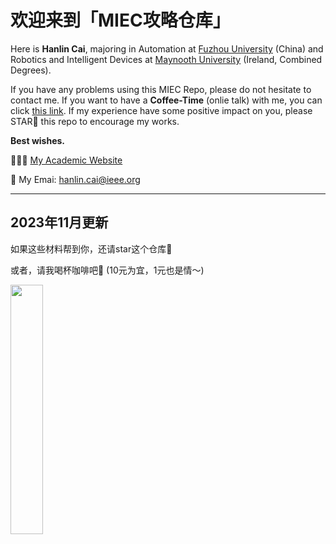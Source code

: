 # 欢迎来到「MIEC攻略仓库」

Here is **Hanlin Cai**, majoring in Automation at [Fuzhou University](https://www.fzu.edu.cn/) (China) and Robotics and Intelligent Devices at [Maynooth University](https://maynoothuniversity.ie/) (Ireland, Combined Degrees).

If you have any problems using this MIEC Repo, please do not hesitate to contact me. If you want to have a **Coffee-Time** (onlie talk) with me, you can click [this link](https://mieclance.club/meet-with-lance). If my experience have some positive impact on you, please STAR🌟 this repo to encourage my works.

**Best wishes.**

👨🏻‍💻 [My Academic Website](https://caihanlin.com )

📮 My Emai: hanlin.cai@ieee.org

---

## 2023年11月更新

如果这些材料帮到你，还请star这个仓库🌟

或者，请我喝杯咖啡吧🥰 (10元为宜，1元也是情～)

<left>
  <img src = "https://s2.loli.net/2022/09/30/LoZAKE2rfN965k4.jpg" width = 32%>
</left>
<br>
